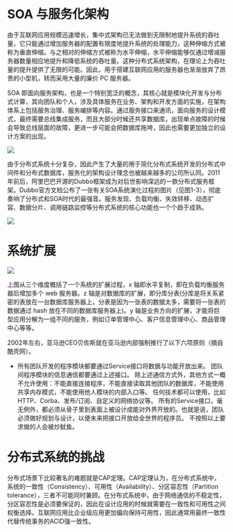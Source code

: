 # SOA 与服务化架构

由于互联网应用规模迅速增长，集中式架构已无法做到无限制地提升系统的吞吐量，它只能通过增加服务器的配置有限度地提升系统的处理能力，这种伸缩方式被称为垂直伸缩。与之相对的伸缩方式被称为水平伸缩，水平伸缩能够仅通过增减服务器数量相应地提升和降低系统的吞吐量。这种分布式系统架构，在理论上为吞吐量的提升提供了无限的可能。因此，用于搭建互联网应用的服务器也渐渐放弃了昂贵的小型机，转而采用大量的廉价 PC 服务器。

SOA 即面向服务架构，也是一个特别宽泛的概念，其核心就是模块化开发与分布式计算，其向团队和个人，涉及具体服务在业务、架构和开发方面的实施，在架构体系上包括服务治理、服务编排等内容。通过服务接口来通讯，面向服务的设计模式，最终需要总线集成服务，而且大部分时候还共享数据库，出现单点故障的时候会导致总线层面的故障，更进一步可能会把数据库拖垮，因此也需要更加独立的设计方案的出现。

![](https://ww1.sinaimg.cn/large/007rAy9hgy1g28a4k8ii6j30lk0goaaw.jpg)

由于分布式系统十分复杂，因此产生了大量的用于简化分布式系统开发的分布式中间件和分布式数据库，服务化的架构设计理念也被越来越多的公司所认同。2011年前后，阿里巴巴开源的Dubbo框架成为对后世影响深远的一款分布式服务框架。Dubbo官方文档公布了一张有关SOA系统演化过程的图片（见图1-3），彻底奏响了分布式和SOA时代的最强音。服务发现、负载均衡、失效转移、动态扩容、数据分片、调用链路监控等分布式系统的核心功能也一个个趋于成熟。

![](https://tva1.sinaimg.cn/large/007rAy9hgy1g35rmkfy3hj30jg05ut9c.jpg)


# 系统扩展

![](https://i.postimg.cc/3Rqf3CBz/image.png)

上图从三个维度概括了一个系统的扩展过程，x 轴即水平复制，即在负载均衡服务器后增加多个 web 服务器。z 轴是对数据库的扩展，即分库分表(分库是将关系紧密的表放在一台数据库服务器上，分表是因为一张表的数据太多，需要将一张表的数据通过 hash 放在不同的数据库服务器上)。y 轴是业务方向的扩展，才能将巨型应用分解为一组不同的服务，例如订单管理中心、客户信息管理中心、商品管理中心等等。

2002年左右，亚马逊CEO贝佐斯就在亚马逊内部强制推行了以下六项原则（摘自酷壳网）。

- 所有团队开发的程序模块都要通过Service接口将数据与功能开放出来。
团队间程序模块的信息通信都要通过上述接口。
除上述通信方式外，其他方式一概不允许使用：不能直接连接程序，不能直接读取其他团队的数据库，不能使用共享内存模式，不能使用他人模块的内部入口等。
任何技术都可以使用，比如HTTP、Corba、发布/订阅、自定义的网络协议等。
所有的Service接口，毫无例外，都必须从骨子里到表面上被设计成能对外界开放的。也就是说，团队必须做好规划与设计，以便未来把接口开放给全世界的程序员。
不按照以上要求做的人会被炒鱿鱼。

# 分布式系统的挑战

分布式场景下比较著名的难题就是CAP定理。CAP定理认为，在分布式系统中，系统的一致性（Consistency）、可用性（Availability）、分区容忍性（Partition tolerance），三者不可能同时兼顾。在分布式系统中，由于网络通信的不稳定性，分区容忍性是必须要保证的，因此在设计应用的时候就需要在一致性和可用性之间权衡选择。互联网应用比企业级应用更加偏向保持可用性，因此通常用最终一致性代替传统事务的ACID强一致性。